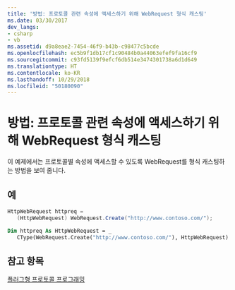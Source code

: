 ```yaml
---
title: '방법: 프로토콜 관련 속성에 액세스하기 위해 WebRequest 형식 캐스팅'
ms.date: 03/30/2017
dev_langs:
- csharp
- vb
ms.assetid: d9a8eae2-7454-46f9-b43b-c98477c5bcde
ms.openlocfilehash: ec5b9f1db17cf1c90484b0a44063efef9fa16cf9
ms.sourcegitcommit: c93fd5139f9efcf6db514e3474301738a6d1d649
ms.translationtype: HT
ms.contentlocale: ko-KR
ms.lasthandoff: 10/29/2018
ms.locfileid: "50180090"
---
```

# <a name="how-to-typecast-a-webrequest-to-access-protocol-specific-properties"></a>방법: 프로토콜 관련 속성에 액세스하기 위해 WebRequest 형식 캐스팅
이 예제에서는 프로토콜별 속성에 액세스할 수 있도록 WebRequest를 형식 캐스팅하는 방법을 보여 줍니다.  
  
## <a name="example"></a>예  
  
```csharp  
HttpWebRequest httpreq =   
   (HttpWebRequest) WebRequest.Create("http://www.contoso.com/");  
```  
  
```vb  
Dim httpreq As HttpWebRequest = _  
   CType(WebRequest.Create("http://www.contoso.com/"), HttpWebRequest)  
```  
  
## <a name="see-also"></a>참고 항목  
 [플러그형 프로토콜 프로그래밍](../../../docs/framework/network-programming/programming-pluggable-protocols.md)
